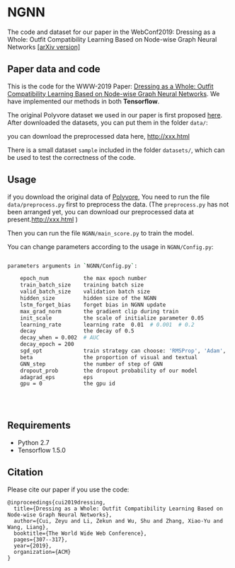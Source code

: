 # NGNN
The code and dataset for our paper in the WebConf2019: Dressing as a Whole: Outfit Compatibility Learning Based on Node-wise Graph Neural Networks [[arXiv version]](https://arxiv.org/abs/1902.08009)

## Paper data and code

This is the code for the WWW-2019 Paper: [Dressing as a Whole: Outfit Compatibility Learning Based on Node-wise Graph Neural Networks](https://arxiv.org/abs/1902.08009). We have implemented our methods in both **Tensorflow**.

The original Polyvore dataset we used in our paper is first proposed [here](https://github.com/xthan/polyvore). After downloaded the datasets, you can put them in the folder `data/`:

you can download the preprocessed data here, <http://xxx.html>

There is a small dataset `sample` included in the folder `datasets/`, which can be used to test the correctness of the code.


## Usage
if you download the original data of [Polyvore](https://github.com/xthan/polyvore), 
You need to run the file  `data/preprocess.py` first to preprocess the data. (The `preprocess.py` has not been arranged yet, you can download our preprocessed data at present.<http://xxx.html> )


Then you can run the file `NGNN/main_score.py` to train the model.

You can change parameters according to the usage in `NGNN/Config.py`:

```bash

parameters arguments in `NGNN/Config.py`:

    epoch_num           the max epoch number
    train_batch_size    training batch size
    valid_batch_size    validation batch size
    hidden_size         hidden size of the NGNN
    lstm_forget_bias    forget bias in NGNN update
    max_grad_norm       the gradient clip during train
    init_scale          the scale of initialize parameter 0.05
    learning_rate       learning rate  0.01  # 0.001  # 0.2
    decay               the decay of 0.5
    decay_when = 0.002  # AUC
    decay_epoch = 200
    sgd_opt             train strategy can choose: 'RMSProp', 'Adam', 'Momentum', 'RMSProp', 'Adadelta'
    beta                the proportion of visual and textual  
    GNN_step            the number of step of GNN
    dropout_prob        the dropout probability of our model
    adagrad_eps         eps
    gpu = 0             the gpu id
                        
                        
                        
```

## Requirements

- Python 2.7
- Tensorflow 1.5.0

## Citation

Please cite our paper if you use the code:

```
@inproceedings{cui2019dressing,
  title={Dressing as a Whole: Outfit Compatibility Learning Based on Node-wise Graph Neural Networks},
  author={Cui, Zeyu and Li, Zekun and Wu, Shu and Zhang, Xiao-Yu and Wang, Liang},
  booktitle={The World Wide Web Conference},
  pages={307--317},
  year={2019},
  organization={ACM}
}
```

